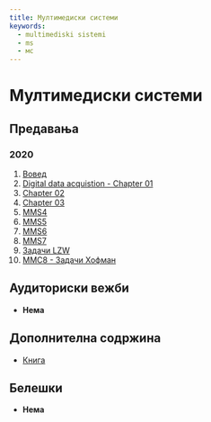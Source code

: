 ```yaml
---
title: Мултимедиски системи
keywords:
  - multimediski sistemi
  - ms
  - мс
---
```


# Мултимедиски системи

## Предавања

### 2020

1. [Вовед](https://bbb-lb.finki.ukim.mk/playback/presentation/2.0/playback.html?meetingId=6b7f467966b220e9bbfc39c79ef644b86d2d4086-1602599552618)
2. [Digital data acquistion - Chapter 01](https://bbb-lb.finki.ukim.mk/playback/presentation/2.3/24f0db1918a69ad233407c3ec21ad5f471fb163c-1603206124890?meetingId=24f0db1918a69ad233407c3ec21ad5f471fb163c-1603206124890)
3. [Chapter 02](https://bbb-lb.finki.ukim.mk/playback/presentation/2.3/928a9bdce06186104c25195f242760fb2c7add16-1603814497060?meetingId=928a9bdce06186104c25195f242760fb2c7add16-1603814497060)
4. [Chapter 03](https://bbb-lb.finki.ukim.mk/playback/presentation/2.3/9ae174c1e361fccb0d60cac428863d65bcd2774c-1604418087860?meetingId=9ae174c1e361fccb0d60cac428863d65bcd2774c-1604418087860)
5. [MMS4](https://bbb-lb.finki.ukim.mk/playback/presentation/2.3/9ae174c1e361fccb0d60cac428863d65bcd2774c-1604418087860?meetingId=9ae174c1e361fccb0d60cac428863d65bcd2774c-1604418087860)
6. [MMS5](https://bbb-lb.finki.ukim.mk/playback/presentation/2.0/playback.html?meetingId=c2249a6aa8c6f2de8d19182ba6e4409e13c984bb-1605024163941)
7. [MMS6](https://bbb-lb.finki.ukim.mk/playback/presentation/2.0/playback.html?meetingId=71cf60e2061d7e7a29fc3d4c9c6c68112bf1b8da-1606837027192)
8. [MMS7](https://bbb-lb.finki.ukim.mk/playback/presentation/2.0/playback.html?meetingId=97384e7c320adb17112b49d890d907fc46e7682e-1606774988168)
9. [Задачи LZW](https://bbb-lb.finki.ukim.mk/playback/presentation/2.0/playback.html?meetingId=15756dc8f7f62ee34e5ab15da7b6fd4d97f73e76-1618311161879)
10. [ММС8 - Задачи Хофман](https://bbb-lb.finki.ukim.mk/playback/presentation/2.0/playback.html?meetingId=0693842ed90d37c8ad01b6aeffef68a54ae1e1b5-1618916200198)

## Аудиториски вежби

- **Нема**

## Дополнителна содржина

- [Книга](https://www.pdfdrive.com/multimedia-systems-d40151980.html)

## Белешки

- **Нема**
